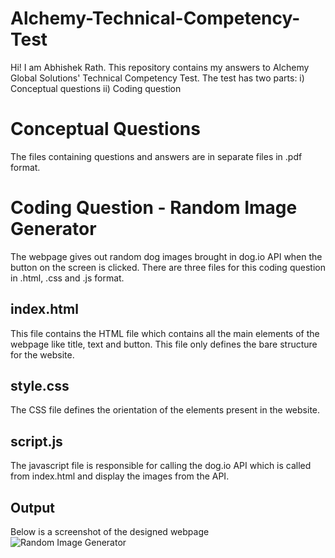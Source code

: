# Alchemy-Technical-Competency-Test

Hi! I am Abhishek Rath. This repository contains my answers to Alchemy Global Solutions' Technical Competency Test. The test has two parts:
i) Conceptual questions
ii) Coding question

# Conceptual Questions

The files containing questions and answers are in separate files in .pdf format.

# Coding Question - Random Image Generator
The webpage gives out random dog images brought in dog.io API when the button on the screen is clicked. There are three files for this coding question in .html, .css and .js format.
## index.html
This file contains the HTML file which contains all the main elements of the webpage like title, text and button. This file only defines the bare structure for the website.
## style.css
The CSS file defines the orientation of the elements present in the website.
## script.js
The javascript file is responsible for calling the dog.io API which is called from index.html and display the images from the API.
## Output
Below is a screenshot of the designed webpage
![Random Image Generator](https://github.com/abhishekrathsjsu/Alchemy-Technical-Competency-Test/blob/main/DogImageGenerator/Output.png)
